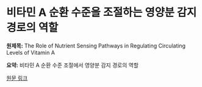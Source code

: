 # 비타민 A 순환 수준을 조절하는 영양분 감지 경로의 역할

**원제목:** The Role of Nutrient Sensing Pathways in Regulating Circulating Levels of Vitamin A

**요약:** 비타민 A 순환 수준 조절에서 영양분 감지 경로의 역할

[원문 링크](https://scholar.google.com/scholar_url?url=https://search.proquest.com/openview/341cbf33c23a61298907bab4285fdc53/1%3Fpq-origsite%3Dgscholar%26cbl%3D18750%26diss%3Dy&hl=ko&sa=X&d=14410090138695081110&ei=Gk53aL-hEffWieoPg4Tq4Qg&scisig=AAZF9b8VZ57Ex9fnJtgwr06jnAhM&oi=scholaralrt&hist=BNQUaiIAAAAJ:14506666337630168194:AAZF9b_PeNf8wT0-VehjnTVRx6QU&html=&pos=2&folt=kw-top)
